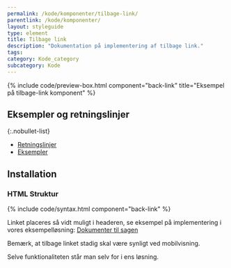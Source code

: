 ```yaml
---
permalink: /kode/komponenter/tilbage-link/
parentlink: /kode/komponenter/
layout: styleguide
type: element
title: Tilbage link
description: "Dokumentation på implementering af tilbage link."
tags:
category: Kode_category
subcategory: Kode
---
```


{% include code/preview-box.html component="back-link" title="Eksempel på tilbage-link komponent" %}

## Eksempler og retningslinjer

{:.nobullet-list}
- <a href="/komponenter/tilbage-link/#retningslinjer">Retningslinjer</a>
- <a href="/komponenter/tilbage-link/">Eksempler</a>

## Installation

### HTML Struktur

{% include code/syntax.html component="back-link" %}

Linket placeres så vidt muligt i headeren, se eksempel på implementering i vores eksempelløsning: <a href="/pages/eksempler/vedhaeft-fil/fil-1/">Dokumenter til sagen</a>

Bemærk, at tilbage linket stadig skal være synligt ved mobilvisning.

Selve funktionaliteten står man selv for i ens løsning.
